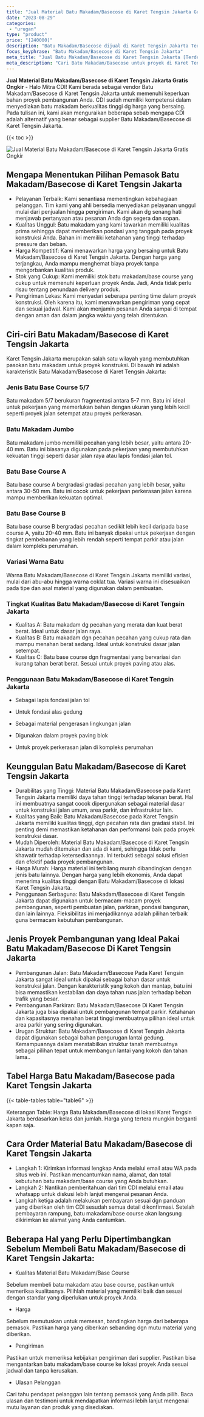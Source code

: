 ```yaml
---
title: "Jual Material Batu Makadam/Basecose di Karet Tengsin Jakarta Gratis Ongkir"
date: "2023-08-29"
categories:
 - "urugan"
type: "product"
price: "[240000]"
description: "Batu Makadam/Basecose dijual di Karet Tengsin Jakarta Terdekat. Batu Makadam/Basecose ini sering dipakai dalam proyek konstruksi sebagai bahan pondasi yang kokoh dan awet. Hubungi kami untuk informasi lebih lanjut."
focus_keyphrase: "Batu Makadam/Basecose di Karet Tengsin Jakarta"
meta_title: "Jual Batu Makadam/Basecose di Karet Tengsin Jakarta [Terdekat] - CDI"
meta_description: "Cari Batu Makadam/Basecose untuk proyek di Karet Tengsin Jakarta? Kami menyediakan Batu Makadam/Basecose berkualitas untuk material jalan. Raih penawaran terbaik sekarang."
---
```


**Jual Material Batu Makadam/Basecose di Karet Tengsin Jakarta Gratis Ongkir** - Halo Mitra CDI! Kami berada sebagai vendor Batu Makadam/Basecose di Karet Tengsin Jakarta untuk memenuhi keperluan bahan proyek pembangunan Anda. CDI sudah memiliki kompetensi dalam menyediakan batu makadam berkualitas tinggi dg harga yang bersaing. Pada tulisan ini, kami akan menguraikan beberapa sebab mengapa CDI adalah alternatif yang benar sebagai supplier Batu Makadam/Basecose di Karet Tengsin Jakarta.

{{< toc >}}

![Jual Material Batu Makadam/Basecose di Karet Tengsin Jakarta Gratis Ongkir](/images/urugan/batu-makadam-basecose-08.jpg)

## Mengapa Menentukan Pilihan Pemasok Batu Makadam/Basecose di Karet Tengsin Jakarta

*   Pelayanan Terbaik: Kami senantiasa mementingkan kebahagiaan pelanggan. Tim kami yang ahli bersedia menyediakan pelayanan unggul mulai dari penjualan hingga pengiriman. Kami akan dg senang hati menjawab pertanyaan atau pesanan Anda dgn segera dan sopan.
*   Kualitas Unggul: Batu makadam yang kami tawarkan memiliki kualitas prima sehingga dapat memberikan pondasi yang tangguh pada proyek konstruksi Anda. Bahan ini memiliki ketahanan yang tinggi terhadap pressure dan beban.
*   Harga Kompetitif: Kami menawarkan harga yang bersaing untuk Batu Makadam/Basecose di Karet Tengsin Jakarta. Dengan harga yang terjangkau, Anda mampu menghemat biaya proyek tanpa mengorbankan kualitas produk.
*   Stok yang Cukup: Kami memiliki stok batu makadam/base course yang cukup untuk memenuhi keperluan proyek Anda. Jadi, Anda tidak perlu risau tentang penundaan delivery produk.
*   Pengiriman Lekas: Kami menyadari seberapa penting time dalam proyek konstruksi. Oleh karena itu, kami menawarkan pengiriman yang cepat dan sesuai jadwal. Kami akan menjamin pesanan Anda sampai di tempat dengan aman dan dalam jangka waktu yang telah ditentukan.

## Ciri-ciri Batu Makadam/Basecose di Karet Tengsin Jakarta

Karet Tengsin Jakarta merupakan salah satu wilayah yang membutuhkan pasokan batu makadam untuk proyek konstruksi. Di bawah ini adalah karakteristik Batu Makadam/Basecose di Karet Tengsin Jakarta:

### Jenis Batu Base Course 5/7

Batu makadam 5/7 berukuran fragmentasi antara 5-7 mm. Batu ini ideal untuk pekerjaan yang memerlukan bahan dengan ukuran yang lebih kecil seperti proyek jalan setempat atau proyek perkerasan.

### Batu Makadam Jumbo

Batu makadam jumbo memiliki pecahan yang lebih besar, yaitu antara 20-40 mm. Batu ini biasanya digunakan pada pekerjaan yang membutuhkan kekuatan tinggi seperti dasar jalan raya atau lapis fondasi jalan tol.

### Batu Base Course A

Batu base course A bergradasi gradasi pecahan yang lebih besar, yaitu antara 30-50 mm. Batu ini cocok untuk pekerjaan perkerasan jalan karena mampu memberikan kekuatan optimal.

### Batu Base Course B

Batu base course B bergradasi pecahan sedikit lebih kecil daripada base course A, yaitu 20-40 mm. Batu ini banyak dipakai untuk pekerjaan dengan tingkat pembebanan yang lebih rendah seperti tempat parkir atau jalan dalam kompleks perumahan.

### Variasi Warna Batu

Warna Batu Makadam/Basecose di Karet Tengsin Jakarta memiliki variasi, mulai dari abu-abu hingga warna coklat tua. Variasi warna ini disesuaikan pada tipe dan asal material yang digunakan dalam pembuatan.

### Tingkat Kualitas Batu Makadam/Basecose di Karet Tengsin Jakarta

*   Kualitas A: Batu makadam dg pecahan yang merata dan kuat berat berat. Ideal untuk dasar jalan raya.
*   Kualitas B: Batu makadam dgn pecahan pecahan yang cukup rata dan mampu menahan berat sedang. Ideal untuk konstruksi dasar jalan setempat.
*   Kualitas C: Batu base course dgn fragmentasi yang bervariasi dan kurang tahan berat berat. Sesuai untuk proyek paving atau alas.

### Penggunaan Batu Makadam/Basecose di Karet Tengsin Jakarta

*   Sebagai lapis fondasi jalan tol

*   Untuk fondasi alas gedung

*   Sebagai material pengerasan lingkungan jalan

*   Digunakan dalam proyek paving blok

*   Untuk proyek perkerasan jalan di kompleks perumahan

## Keunggulan Batu Makadam/Basecose di Karet Tengsin Jakarta

*   Durabilitas yang Tinggi: Material Batu Makadam/Basecose pada Karet Tengsin Jakarta memiliki daya tahan tinggi terhadap tekanan berat. Hal ini membuatnya sangat cocok dipergunakan sebagai material dasar untuk konstruksi jalan umum, area parkir, dan infrastruktur lain.
*   Kualitas yang Baik: Batu Makadam/Basecose pada Karet Tengsin Jakarta memiliki kualitas tinggi, dgn pecahan rata dan gradasi stabil. Ini penting demi memastikan ketahanan dan performansi baik pada proyek konstruksi dasar.
*   Mudah Diperoleh: Material Batu Makadam/Basecose di Karet Tengsin Jakarta mudah ditemukan dan ada di kami, sehingga tidak perlu khawatir terhadap ketersediaannya. Ini terbukti sebagai solusi efisien dan efektif pada proyek pembangunan.
*   Harga Murah: Harga material ini terbilang murah dibandingkan dengan jenis batu lainnya. Dengan harga yang lebih ekonomis, Anda dapat menerima kualitas tinggi dengan Batu Makadam/Basecose di lokasi Karet Tengsin Jakarta.
*   Penggunaan Serbaguna: Batu Makadam/Basecose di Karet Tengsin Jakarta dapat digunakan untuk bermacam-macam proyek pembangunan, seperti pembuatan jalan, parkiran, pondasi bangunan, dan lain lainnya. Fleksibilitas ini menjadikannya adalah pilihan terbaik guna bermacam kebutuhan pembangunan.

## Jenis Proyek Pembangunan yang Ideal Pakai Batu Makadam/Basecose Di Karet Tengsin Jakarta

*   Pembangunan Jalan: Batu Makadam/Basecose Pada Karet Tengsin Jakarta sangat ideal untuk dipakai sebagai bahan dasar untuk konstruksi jalan. Dengan karakteristik yang kokoh dan mantap, batu ini bisa memastikan kestabilan dan daya tahan ruas jalan terhadap beban trafik yang besar.
*   Pembangunan Parkiran: Batu Makadam/Basecose Di Karet Tengsin Jakarta juga bisa dipakai untuk pembangunan tempat parkir. Ketahanan dan kapasitasnya menahan berat tinggi membuatnya pilihan ideal untuk area parkir yang sering digunakan.
*   Urugan Struktur: Batu Makadam/Basecose di Karet Tengsin Jakarta dapat digunakan sebagai bahan pengurugan lantai gedung. Kemampuannya dalam menstabilkan struktur tanah membuatnya sebagai pilihan tepat untuk membangun lantai yang kokoh dan tahan lama..

## Tabel Harga Batu Makadam/Basecose pada Karet Tengsin Jakarta

{{< table-tables table="table6" >}}

Keterangan Table: Harga Batu Makadam/Basecose di lokasi Karet Tengsin Jakarta berdasarkan kelas dan jumlah. Harga yang tertera mungkin berganti kapan saja.

## Cara Order Material Batu Makadam/Basecose di Karet Tengsin Jakarta

*   Langkah 1: Kirimkan informasi lengkap Anda melalui email atau WA pada situs web ini. Pastikan mencantumkan nama, alamat, dan total kebutuhan batu makadam/base course yang Anda butuhkan.
*   Langkah 2: Nantikan pemberitahuan dari tim CDI melalui email atau whatsapp untuk diskusi lebih lanjut mengenai pesanan Anda.
*   Langkah ketiga adalah melakukan pembayaran sesuai dgn panduan yang diberikan oleh tim CDI sesudah semua detail dikonfirmasi. Setelah pembayaran rampung, batu makadam/base course akan langsung dikirimkan ke alamat yang Anda cantumkan.

## Beberapa Hal yang Perlu Dipertimbangkan Sebelum Membeli Batu Makadam/Basecose di Karet Tengsin Jakarta:

*   Kualitas Material Batu Makadam/Base Course

Sebelum membeli batu makadam atau base course, pastikan untuk memeriksa kualitasnya. Pilihlah material yang memiliki baik dan sesuai dengan standar yang diperlukan untuk proyek Anda.
*   Harga

Sebelum memutuskan untuk memesan, bandingkan harga dari beberapa pemasok. Pastikan harga yang diberikan sebanding dgn mutu material yang diberikan.
*   Pengiriman

Pastikan untuk memeriksa kebijakan pengiriman dari supplier. Pastikan bisa mengantarkan batu makadam/base course ke lokasi proyek Anda sesuai jadwal dan tanpa kerusakan.
*   Ulasan Pelanggan

Cari tahu pendapat pelanggan lain tentang pemasok yang Anda pilih. Baca ulasan dan testimoni untuk mendapatkan informasi lebih lanjut mengenai mutu layanan dan produk yang disediakan.